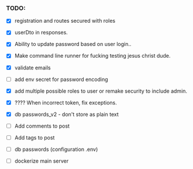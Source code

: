 ### TODO:
* [x] registration and routes secured with roles 
* [x] userDto in responses.
* [x] Ability to update password based on user login..
* [x] Make command line runner for fucking testing jesus christ dude.
* [x] validate emails
* [ ] add env secret for password encoding
* [x] add multiple possible roles to user or remake security to include admin.
* [x] ???? When incorrect token, fix exceptions.
* [x] db passwords_v2 - don't store as plain text
* [ ] Add comments to post
* [ ] Add tags to post
* [ ] db passwords (configuration .env)
* [ ] dockerize main server

    
